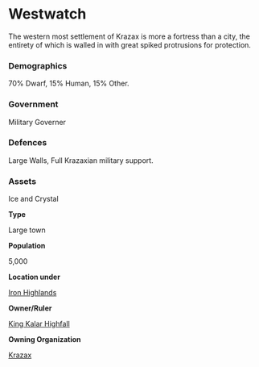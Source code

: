 Westwatch
=========

The western most settlement of Krazax is more a fortress than a city, the entirety of which is walled in with great spiked protrusions for protection.

### Demographics

70% Dwarf, 15% Human, 15% Other.

### Government

Military Governer

### Defences

Large Walls, Full Krazaxian military support.

### Assets

Ice and Crystal

**Type**

Large town

**Population**

5,000

**Location under**

[Iron Highlands](/w/Ecaros-xohoo/a/iron-highlands-location)

**Owner/Ruler**

[King Kalar Highfall](/w/Ecaros-xohoo/a/king-kalar-highfall-person)

**Owning Organization**

[Krazax](/w/Ecaros-xohoo/a/krazax-organization)
